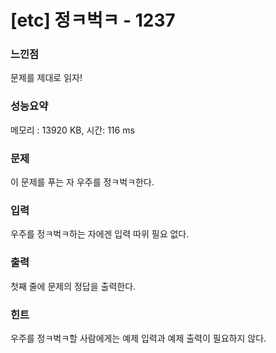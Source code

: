 # [etc] 정ㅋ벅ㅋ - 1237

### 느낀점
문제를 제대로 읽자!

### 성능요약
메모리 : 13920 KB, 시간:	116 ms

### 문제
이 문제를 푸는 자 우주를 정ㅋ벅ㅋ한다.

### 입력
우주를 정ㅋ벅ㅋ하는 자에겐 입력 따위 필요 없다.

### 출력
첫째 줄에 문제의 정답을 출력한다.

### 힌트
우주를 정ㅋ벅ㅋ할 사람에게는 예제 입력과 예제 출력이 필요하지 않다.

